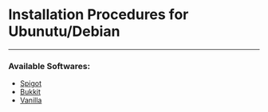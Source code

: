 # Installation Procedures for Ubunutu/Debian
---

### Available Softwares:

* [Spigot](https://github.com/elewonn/ElewonGSI/tree/main/game-servers/Minecraft/distros/Ubuntu/Spigot)
* [Bukkit](https://github.com/elewonn/ElewonGSI/tree/main/game-servers/Minecraft/distros/Ubuntu/Bukkit)
* [Vanilla]()
